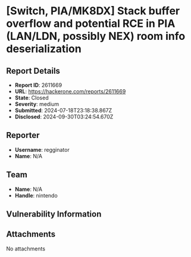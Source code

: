 # [Switch, PIA/MK8DX] Stack buffer overflow and potential RCE in PIA (LAN/LDN, possibly NEX) room info deserialization

## Report Details
- **Report ID**: 2611669
- **URL**: https://hackerone.com/reports/2611669
- **State**: Closed
- **Severity**: medium
- **Submitted**: 2024-07-18T23:18:38.867Z
- **Disclosed**: 2024-09-30T03:24:54.670Z

## Reporter
- **Username**: regginator
- **Name**: N/A

## Team
- **Name**: N/A
- **Handle**: nintendo

## Vulnerability Information


## Attachments
No attachments
